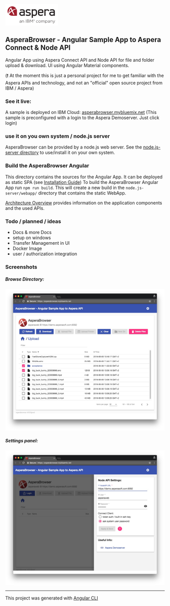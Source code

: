 ![](doc/img/aspera.png)
## AsperaBrowser -  Angular Sample App to Aspera Connect & Node API  

Angular App using Aspera Connect API and Node API for file and folder upload & download.
UI using Angular Material components.

(:exclamation: At the moment this is just a personal project for me to get familiar with the Aspera APIs and technology, and not an "official" open source project from IBM / Aspera)

### See it live:
A sample is deployed on IBM Cloud:
[asperabrowser.mybluemix.net](https://asperabrowser.mybluemix.net)
(This sample is preconfigured with a login to the Aspera Demoserver. Just click login)

### use it on you own system / node.js server
AsperaBrowser can be provided by a node.js web server. See the [node.js-server directory](node.js-server) to use/install it on your own system.

### Build the AsperaBrowser Angular
This directory contains the sources for the Angular App. It can be deployed as static SPA (see [Installation Guide](doc/Installation_Guide.md))
To build the AsperaBrowser Angular App run `npm run build`.  This will create a new build in the `node.js-server/webapp/` directory that contains the static WebApp.   

[Architecture Overview](doc/Architecture.md) provides information on the application components and the used APIs. 

### Todo / planned / ideas 
- Docs & more Docs
- setup on windows  
- Transfer Management in UI
- Docker Image
- user / authorization integration  

### Screenshots 

##### Browse Directory:
![](doc/img/browse.jpg)

##### Settings panel:
![](doc/img/settings.jpg)


---

This project was generated with [Angular CLI](https://github.com/angular/angular-cli) 
